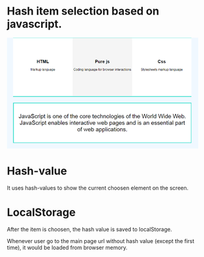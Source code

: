 # Hash item selection based on javascript. 

![Hash-landing preview](https://github.com/Reverlight/Hash-landing/blob/master/readme-preview.png)
# Hash-value
It uses hash-values to show the current choosen element on the screen.

# LocalStorage
After the item is choosen, the hash value is saved to localStorage. 

Whenever user go to the main page url without hash value 
(except the first time), it would be loaded 
from browser memory.
